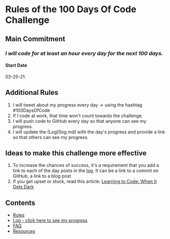 # Rules of the 100 Days Of Code Challenge

## Main Commitment
### *I will code for at least an hour every day for the next 100 days.*

#### Start Date
03-25-21.

## Additional Rules
1. I will tweet about my progress every day -> using the hashtag #100DaysOfCode
2. If I code at work, that time won't count towards the challenge.
3. I will push code to GitHub every day so that anyone can see my progress.
4. I will update the (Log)[log.md] with the day's progress and provide a link so that others can see my progress.

## Ideas to make this challenge more effective
1. To increase the chances of success, it's a requirement that you add a link to each of the day posts in the [log](log.md). It can be a link to a commit on GitHub, a link to a blog post
2. If you get upset or stuck, read this article: [Learning to Code: When It Gets Dark](https://www.freecodecamp.org/news/learning-to-code-when-it-gets-dark-e485edfb58fd/)

## Contents
* [Rules](rules.md)
* [Log - click here to see my progress](log.md)
* [FAQ](FAQ.md)
* [Resources](resources.md)
